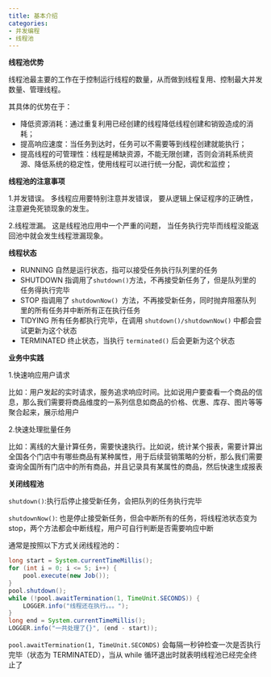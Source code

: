 ```yaml
---
title: 基本介绍
categories: 
- 并发编程
- 线程池
---
```


**线程池优势**

线程池最主要的工作在于控制运行线程的数量，从而做到线程复用、控制最大并发数量、管理线程。

其具体的优势在于：

- 降低资源消耗：通过重复利用已经创建的线程降低线程创建和销毁造成的消耗；
- 提高响应速度：当任务到达时，任务可以不需要等到线程创建就能执行；
- 提高线程的可管理性：线程是稀缺资源，不能无限创建，否则会消耗系统资源、降低系统的稳定性，使用线程可以进行统一分配，调优和监控；

**线程池的注意事项**

1.并发错误。 多线程应用要特别注意并发错误， 要从逻辑上保证程序的正确性， 注意避免死锁现象的发生。

2.线程泄漏。 这是线程池应用中一个严重的问题， 当任务执行完毕而线程没能返回池中就会发生线程泄漏现象。

**线程状态**

- RUNNING 自然是运行状态，指可以接受任务执行队列里的任务
- SHUTDOWN 指调用了` shutdown() `方法，不再接受新任务了，但是队列里的任务得执行完毕
- STOP 指调用了 `shutdownNow() `方法，不再接受新任务，同时抛弃阻塞队列里的所有任务并中断所有正在执行任务
- TIDYING 所有任务都执行完毕，在调用 `shutdown()/shutdownNow()` 中都会尝试更新为这个状态
- TERMINATED 终止状态，当执行 `terminated()` 后会更新为这个状态

**业务中实践**

1.快速响应用户请求

比如：用户发起的实时请求，服务追求响应时间。比如说用户要查看一个商品的信息，那么我们需要将商品维度的一系列信息如商品的价格、优惠、库存、图片等等聚合起来，展示给用户

2.快速处理批量任务

比如：离线的大量计算任务，需要快速执行。比如说，统计某个报表，需要计算出全国各个门店中有哪些商品有某种属性，用于后续营销策略的分析，那么我们需要查询全国所有门店中的所有商品，并且记录具有某属性的商品，然后快速生成报表

**关闭线程池**

`shutdown()`:执行后停止接受新任务，会把队列的任务执行完毕

`shutdownNow()`: 也是停止接受新任务，但会中断所有的任务，将线程池状态变为 stop，两个方法都会中断线程，用户可自行判断是否需要响应中断

通常是按照以下方式关闭线程池的：

```java
long start = System.currentTimeMillis();
for (int i = 0; i <= 5; i++) {
    pool.execute(new Job());
}
pool.shutdown();
while (!pool.awaitTermination(1, TimeUnit.SECONDS)) {
    LOGGER.info("线程还在执行。。。");
}
long end = System.currentTimeMillis();
LOGGER.info("一共处理了{}", (end - start));
```

`pool.awaitTermination(1, TimeUnit.SECONDS)` 会每隔一秒钟检查一次是否执行完毕（状态为 TERMINATED），当从 while 循环退出时就表明线程池已经完全终止了 